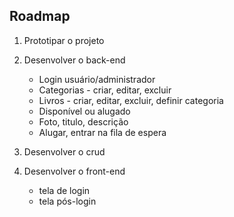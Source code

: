 ## Roadmap

1. Prototipar o projeto
2. Desenvolver o back-end
	- Login usuário/administrador
	- Categorias - criar, editar, excluir
	- Livros - criar, editar, excluir, definir categoria 
	- Disponível ou alugado 
	- Foto, titulo, descrição 
	- Alugar, entrar na fila de espera
  
3. Desenvolver o crud 
4. Desenvolver o front-end
	- tela de login
	- tela pós-login
